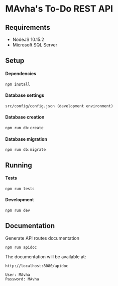 # MAvha's To-Do REST API

## Requirements
* NodeJS 10.15.2
* Microsoft SQL Server

## Setup
#### Dependencies
```
npm install
```
#### Database settings
```
src/config/config.json (development environment)
```
#### Database creation
```
npm run db:create
```
#### Database migration
```
npm run db:migrate
```

## Running

#### Tests
```
npm run tests
```
#### Development
```
npm run dev
```

## Documentation
Generate API routes documentation
```
npm run apidoc
```
The documentation will be available at:
``` 
http://localhost:8080/apidoc

User: MAvha
Password: MAvha
```
